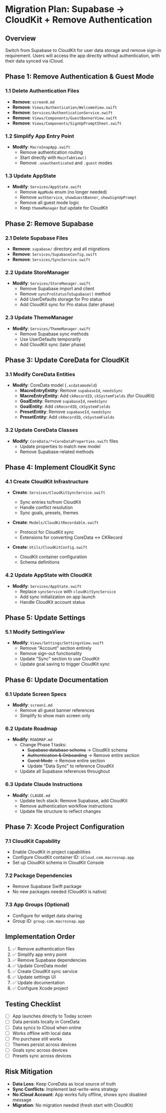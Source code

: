 # Migration Plan: Supabase → CloudKit + Remove Authentication

## Overview
Switch from Supabase to CloudKit for user data storage and remove sign-in requirement. Users will access the app directly without authentication, with their data synced via iCloud.

## Phase 1: Remove Authentication & Guest Mode

### 1.1 Delete Authentication Files
- **Remove**: `screen0.md`
- **Remove**: `Views/Authentication/WelcomeView.swift`
- **Remove**: `Services/AuthenticationService.swift`
- **Remove**: `Views/Components/GuestBannerView.swift`
- **Remove**: `Views/Components/SignUpPromptSheet.swift`

### 1.2 Simplify App Entry Point
- **Modify**: `MacroSnapApp.swift`
  - Remove authentication routing
  - Start directly with `MainTabView()`
  - Remove `.unauthenticated` and `.guest` modes

### 1.3 Update AppState
- **Modify**: `Services/AppState.swift`
  - Remove `AppMode` enum (no longer needed)
  - Remove `authService`, `showGuestBanner`, `showSignUpPrompt`
  - Remove all guest mode logic
  - Keep `themeManager` but update for CloudKit

## Phase 2: Remove Supabase

### 2.1 Delete Supabase Files
- **Remove**: `supabase/` directory and all migrations
- **Remove**: `Services/SupabaseConfig.swift`
- **Remove**: `Services/SyncService.swift`

### 2.2 Update StoreManager
- **Modify**: `Services/StoreManager.swift`
  - Remove Supabase import and client
  - Remove `syncProStatusToSupabase()` method
  - Add UserDefaults storage for Pro status
  - Add CloudKit sync for Pro status (later phase)

### 2.3 Update ThemeManager
- **Modify**: `Services/ThemeManager.swift`
  - Remove Supabase sync methods
  - Use UserDefaults temporarily
  - Add CloudKit sync (later phase)

## Phase 3: Update CoreData for CloudKit

### 3.1 Modify CoreData Entities
- **Modify**: CoreData model (`.xcdatamodeld`)
  - **MacroEntryEntity**: Remove `supabaseId`, `needsSync`
  - **MacroEntryEntity**: Add `ckRecordID`, `ckSystemFields` (for CloudKit)
  - **GoalEntity**: Remove `supabaseId`, `needsSync`
  - **GoalEntity**: Add `ckRecordID`, `ckSystemFields`
  - **PresetEntity**: Remove `supabaseId`, `needsSync`
  - **PresetEntity**: Add `ckRecordID`, `ckSystemFields`

### 3.2 Update CoreData Classes
- **Modify**: `CoreData/*+CoreDataProperties.swift` files
  - Update properties to match new model
  - Remove Supabase-related methods

## Phase 4: Implement CloudKit Sync

### 4.1 Create CloudKit Infrastructure
- **Create**: `Services/CloudKitSyncService.swift`
  - Sync entries to/from CloudKit
  - Handle conflict resolution
  - Sync goals, presets, themes

- **Create**: `Models/CloudKitRecordable.swift`
  - Protocol for CloudKit sync
  - Extensions for converting CoreData ↔ CKRecord

- **Create**: `Utils/CloudKitConfig.swift`
  - CloudKit container configuration
  - Schema definitions

### 4.2 Update AppState with CloudKit
- **Modify**: `Services/AppState.swift`
  - Replace `syncService` with `cloudKitSyncService`
  - Add sync initialization on app launch
  - Handle CloudKit account status

## Phase 5: Update Settings

### 5.1 Modify SettingsView
- **Modify**: `Views/Settings/SettingsView.swift`
  - Remove "Account" section entirely
  - Remove sign-out functionality
  - Update "Sync" section to use CloudKit
  - Update goal saving to trigger CloudKit sync

## Phase 6: Update Documentation

### 6.1 Update Screen Specs
- **Modify**: `screen1.md`
  - Remove all guest banner references
  - Simplify to show main screen only

### 6.2 Update Roadmap
- **Modify**: `ROADMAP.md`
  - Change Phase 1 tasks:
    - ~~Supabase database schema~~ → CloudKit schema
    - ~~Authentication & Onboarding~~ → Remove entire section
    - ~~Guest Mode~~ → Remove entire section
    - Update "Data Sync" to reference CloudKit
  - Update all Supabase references throughout

### 6.3 Update Claude Instructions
- **Modify**: `CLAUDE.md`
  - Update tech stack: Remove Supabase, add CloudKit
  - Remove authentication workflow instructions
  - Update file structure to reflect changes

## Phase 7: Xcode Project Configuration

### 7.1 CloudKit Capability
- Enable CloudKit in project capabilities
- Configure CloudKit container ID: `iCloud.com.macrosnap.app`
- Set up CloudKit schema in CloudKit Console

### 7.2 Package Dependencies
- Remove Supabase Swift package
- No new packages needed (CloudKit is native)

### 7.3 App Groups (Optional)
- Configure for widget data sharing
- Group ID: `group.com.macrosnap.app`

## Implementation Order

1. ✅ Remove authentication files
2. ✅ Simplify app entry point
3. ✅ Remove Supabase dependencies
4. ✅ Update CoreData model
5. ✅ Create CloudKit sync service
6. ✅ Update settings UI
7. ✅ Update documentation
8. ✅ Configure Xcode project

## Testing Checklist

- [ ] App launches directly to Today screen
- [ ] Data persists locally in CoreData
- [ ] Data syncs to iCloud when online
- [ ] Works offline with local data
- [ ] Pro purchase still works
- [ ] Themes persist across devices
- [ ] Goals sync across devices
- [ ] Presets sync across devices

## Risk Mitigation

- **Data Loss**: Keep CoreData as local source of truth
- **Sync Conflicts**: Implement last-write-wins strategy
- **No iCloud Account**: App works fully offline, shows sync disabled message
- **Migration**: No migration needed (fresh start with CloudKit)
